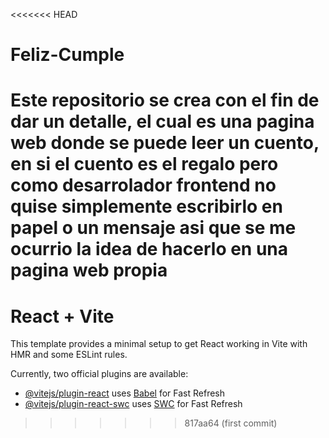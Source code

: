 <<<<<<< HEAD
# Feliz-Cumple
Este repositorio se crea con el fin de dar un detalle, el cual es una pagina web donde se puede leer un cuento, en si el cuento es el regalo pero como desarrolador frontend no quise simplemente escribirlo en papel o un mensaje asi que se me ocurrio la idea de hacerlo en una pagina web propia
=======
# React + Vite

This template provides a minimal setup to get React working in Vite with HMR and some ESLint rules.

Currently, two official plugins are available:

- [@vitejs/plugin-react](https://github.com/vitejs/vite-plugin-react/blob/main/packages/plugin-react/README.md) uses [Babel](https://babeljs.io/) for Fast Refresh
- [@vitejs/plugin-react-swc](https://github.com/vitejs/vite-plugin-react-swc) uses [SWC](https://swc.rs/) for Fast Refresh
>>>>>>> 817aa64 (first commit)
